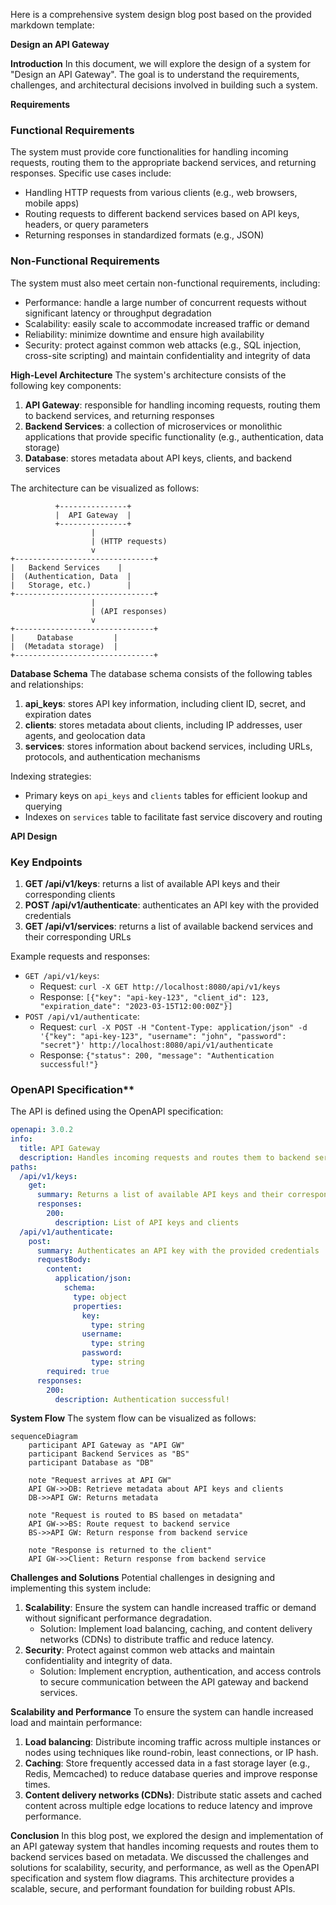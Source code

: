 Here is a comprehensive system design blog post based on the provided markdown template:

**Design an API Gateway**

**Introduction**
In this document, we will explore the design of a system for "Design an API Gateway". The goal is to understand the requirements, challenges, and architectural decisions involved in building such a system.

**Requirements**

### Functional Requirements

The system must provide core functionalities for handling incoming requests, routing them to the appropriate backend services, and returning responses. Specific use cases include:

* Handling HTTP requests from various clients (e.g., web browsers, mobile apps)
* Routing requests to different backend services based on API keys, headers, or query parameters
* Returning responses in standardized formats (e.g., JSON)

### Non-Functional Requirements

The system must also meet certain non-functional requirements, including:

* Performance: handle a large number of concurrent requests without significant latency or throughput degradation
* Scalability: easily scale to accommodate increased traffic or demand
* Reliability: minimize downtime and ensure high availability
* Security: protect against common web attacks (e.g., SQL injection, cross-site scripting) and maintain confidentiality and integrity of data

**High-Level Architecture**
The system's architecture consists of the following key components:

1. **API Gateway**: responsible for handling incoming requests, routing them to backend services, and returning responses
2. **Backend Services**: a collection of microservices or monolithic applications that provide specific functionality (e.g., authentication, data storage)
3. **Database**: stores metadata about API keys, clients, and backend services

The architecture can be visualized as follows:
```
          +---------------+
          |  API Gateway  |
          +---------------+
                  |
                  | (HTTP requests)
                  v
+-------------------------------+
|   Backend Services    |
|  (Authentication, Data  |
|   Storage, etc.)        |
+-------------------------------+
                  |
                  | (API responses)
                  v
+-------------------------------+
|     Database         |
|  (Metadata storage)  |
+-------------------------------+
```
**Database Schema**
The database schema consists of the following tables and relationships:

1. **api_keys**: stores API key information, including client ID, secret, and expiration dates
2. **clients**: stores metadata about clients, including IP addresses, user agents, and geolocation data
3. **services**: stores information about backend services, including URLs, protocols, and authentication mechanisms

Indexing strategies:

* Primary keys on `api_keys` and `clients` tables for efficient lookup and querying
* Indexes on `services` table to facilitate fast service discovery and routing

**API Design**

### Key Endpoints

1. **GET /api/v1/keys**: returns a list of available API keys and their corresponding clients
2. **POST /api/v1/authenticate**: authenticates an API key with the provided credentials
3. **GET /api/v1/services**: returns a list of available backend services and their corresponding URLs

Example requests and responses:

* `GET /api/v1/keys`:
	+ Request: `curl -X GET http://localhost:8080/api/v1/keys`
	+ Response: `[{"key": "api-key-123", "client_id": 123, "expiration_date": "2023-03-15T12:00:00Z"}]`
* `POST /api/v1/authenticate`:
	+ Request: `curl -X POST -H "Content-Type: application/json" -d '{"key": "api-key-123", "username": "john", "password": "secret"}' http://localhost:8080/api/v1/authenticate`
	+ Response: `{"status": 200, "message": "Authentication successful!"}`

### OpenAPI Specification**
The API is defined using the OpenAPI specification:
```yaml
openapi: 3.0.2
info:
  title: API Gateway
  description: Handles incoming requests and routes them to backend services
paths:
  /api/v1/keys:
    get:
      summary: Returns a list of available API keys and their corresponding clients
      responses:
        200:
          description: List of API keys and clients
  /api/v1/authenticate:
    post:
      summary: Authenticates an API key with the provided credentials
      requestBody:
        content:
          application/json:
            schema:
              type: object
              properties:
                key:
                  type: string
                username:
                  type: string
                password:
                  type: string
        required: true
      responses:
        200:
          description: Authentication successful!
```
**System Flow**
The system flow can be visualized as follows:
```mermaid
sequenceDiagram
    participant API Gateway as "API GW"
    participant Backend Services as "BS"
    participant Database as "DB"

    note "Request arrives at API GW"
    API GW->>DB: Retrieve metadata about API keys and clients
    DB->>API GW: Returns metadata

    note "Request is routed to BS based on metadata"
    API GW->>BS: Route request to backend service
    BS->>API GW: Return response from backend service

    note "Response is returned to the client"
    API GW->>Client: Return response from backend service
```
**Challenges and Solutions**
Potential challenges in designing and implementing this system include:

1. **Scalability**: Ensure the system can handle increased traffic or demand without significant performance degradation.
	* Solution: Implement load balancing, caching, and content delivery networks (CDNs) to distribute traffic and reduce latency.
2. **Security**: Protect against common web attacks and maintain confidentiality and integrity of data.
	* Solution: Implement encryption, authentication, and access controls to secure communication between the API gateway and backend services.

**Scalability and Performance**
To ensure the system can handle increased load and maintain performance:

1. **Load balancing**: Distribute incoming traffic across multiple instances or nodes using techniques like round-robin, least connections, or IP hash.
2. **Caching**: Store frequently accessed data in a fast storage layer (e.g., Redis, Memcached) to reduce database queries and improve response times.
3. **Content delivery networks (CDNs)**: Distribute static assets and cached content across multiple edge locations to reduce latency and improve performance.

**Conclusion**
In this blog post, we explored the design and implementation of an API gateway system that handles incoming requests and routes them to backend services based on metadata. We discussed the challenges and solutions for scalability, security, and performance, as well as the OpenAPI specification and system flow diagrams. This architecture provides a scalable, secure, and performant foundation for building robust APIs.
